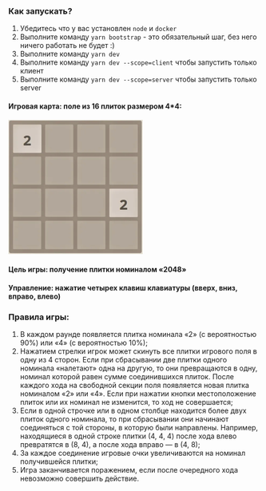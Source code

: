 ### Как запускать?

1. Убедитесь что у вас установлен `node` и `docker`
2. Выполните команду `yarn bootstrap` - это обязательный шаг, без него ничего работать не будет :)
3. Выполните команду `yarn dev`
4. Выполните команду `yarn dev --scope=client` чтобы запустить только клиент
5. Выполните команду `yarn dev --scope=server` чтобы запустить только server

#### Игровая карта: поле из 16 плиток размером 4\*4:

![img.png](game.png)

#### Цель игры: получение плитки номиналом «2048»

#### Управление: нажатие четырех клавиш клавиатуры (вверх, вниз, вправо, влево)

### Правила игры:

1. В каждом раунде появляется плитка номинала «2» (с вероятностью 90%) или «4» (с вероятностью 10%);
2. Нажатием стрелки игрок может скинуть все плитки игрового поля в одну из 4 сторон. Если при сбрасывании две плитки одного номинала «налетают» одна на другую, то они превращаются в одну, номинал которой равен сумме соединившихся плиток. После каждого хода на свободной секции поля появляется новая плитка номиналом «2» или «4». Если при нажатии кнопки местоположение плиток или их номинал не изменится, то ход не совершается;
3. Если в одной строчке или в одном столбце находится более двух плиток одного номинала, то при сбрасывании они начинают соединяться с той стороны, в которую были направлены. Например, находящиеся в одной строке плитки (4, 4, 4) после хода влево превратятся в (8, 4), а после хода вправо — в (4, 8);
4. За каждое соединение игровые очки увеличиваются на номинал получившейся плитки;
5. Игра заканчивается поражением, если после очередного хода невозможно совершить действие.
